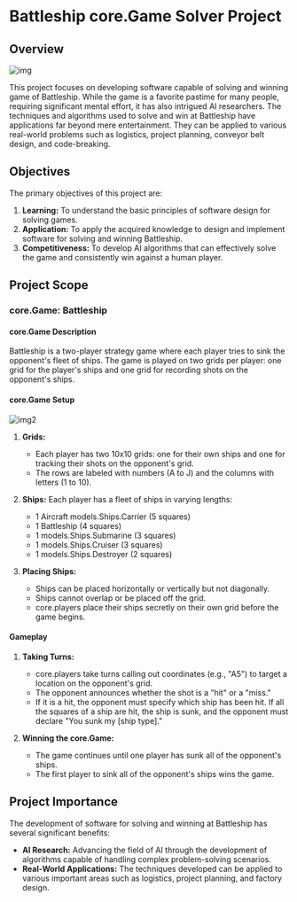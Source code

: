 # Battleship core.Game Solver Project

## Overview

<img src="img.jpg" alt="img"/>

This project focuses on developing software capable of solving and winning game of Battleship. While the game is a favorite pastime for many people, requiring significant mental effort, it has also intrigued AI researchers. The techniques and algorithms used to solve and win at Battleship have applications far beyond mere entertainment. They can be applied to various real-world problems such as logistics, project planning, conveyor belt design, and code-breaking.

## Objectives

The primary objectives of this project are:
1. **Learning:** To understand the basic principles of software design for solving games.
2. **Application:** To apply the acquired knowledge to design and implement software for solving and winning Battleship.
3. **Competitiveness:** To develop AI algorithms that can effectively solve the game and consistently win against a human player.

## Project Scope

### core.Game: Battleship

#### core.Game Description
Battleship is a two-player strategy game where each player tries to sink the opponent's fleet of ships. The game is played on two grids per player: one grid for the player's ships and one grid for recording shots on the opponent's ships.

#### core.Game Setup

<img src="img2.jpg" alt="img2"/>

1. **Grids:**
   - Each player has two 10x10 grids: one for their own ships and one for tracking their shots on the opponent's grid.
   - The rows are labeled with numbers (A to J) and the columns with letters (1 to 10).

2. **Ships:**
   Each player has a fleet of ships in varying lengths:
   - 1 Aircraft models.Ships.Carrier (5 squares)
   - 1 Battleship (4 squares)
   - 1 models.Ships.Submarine (3 squares)
   - 1 models.Ships.Cruiser (3 squares)
   - 1 models.Ships.Destroyer (2 squares)

3. **Placing Ships:**
   - Ships can be placed horizontally or vertically but not diagonally.
   - Ships cannot overlap or be placed off the grid.
   - core.players place their ships secretly on their own grid before the game begins.

#### Gameplay

1. **Taking Turns:**
   - core.players take turns calling out coordinates (e.g., "A5") to target a location on the opponent's grid.
   - The opponent announces whether the shot is a "hit" or a "miss."
   - If it is a hit, the opponent must specify which ship has been hit. If all the squares of a ship are hit, the ship is sunk, and the opponent must declare "You sunk my [ship type]."

2. **Winning the core.Game:**
   - The game continues until one player has sunk all of the opponent's ships.
   - The first player to sink all of the opponent's ships wins the game.

## Project Importance

The development of software for solving and winning at Battleship has several significant benefits:
- **AI Research:** Advancing the field of AI through the development of algorithms capable of handling complex problem-solving scenarios.
- **Real-World Applications:** The techniques developed can be applied to various important areas such as logistics, project planning, and factory design.
